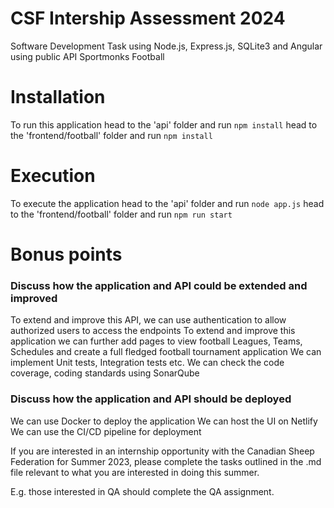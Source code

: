 # CSF Intership Assessment 2024

Software Development Task using Node.js, Express.js, SQLite3 and Angular using public API Sportmonks Football

# Installation

To run this application 
head to the 'api' folder and run `npm install`
head to the 'frontend/football' folder and run `npm install`

# Execution

To execute the application 
head to the 'api' folder and run `node app.js`
head to the 'frontend/football' folder and run `npm run start`

# Bonus points

### Discuss how the application and API could be extended and improved

To extend and improve this API, we can use authentication to allow authorized users to access the endpoints
To extend and improve this application we can further add pages to view football Leagues, Teams, Schedules and create a full fledged football tournament application
We can implement Unit tests, Integration tests etc.
We can check the code coverage, coding standards using SonarQube

### Discuss how the application and API should be deployed

We can use Docker to deploy the application
We can host the UI on Netlify
We can use the CI/CD pipeline for deployment

If you are interested in an internship opportunity with the Canadian Sheep Federation for Summer 2023, please complete the tasks outlined in the .md file relevant to what you are interested in doing this summer.

E.g. those interested in QA should complete the QA assignment.
